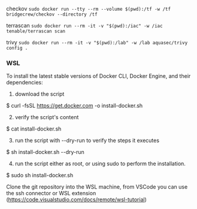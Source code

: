 checkov 
`sudo docker run --tty --rm --volume $(pwd):/tf -w /tf bridgecrew/checkov --directory /tf` 

terrascan 
`sudo docker run --rm -it -v "$(pwd):/iac" -w /iac tenable/terrascan scan`      

trivy 
`sudo docker run --rm -it -v "$(pwd):/lab" -w /lab aquasec/trivy config .` 

### WSL 

To install the latest stable versions of Docker CLI, Docker Engine, and their dependencies:

 1. download the script

   $ curl -fsSL https://get.docker.com -o install-docker.sh

 2. verify the script's content

   $ cat install-docker.sh

 3. run the script with --dry-run to verify the steps it executes

   $ sh install-docker.sh --dry-run

 4. run the script either as root, or using sudo to perform the installation.

   $ sudo sh install-docker.sh

Clone the git repository into the WSL machine, from VSCode you can use the ssh connector or WSL extension (https://code.visualstudio.com/docs/remote/wsl-tutorial)
